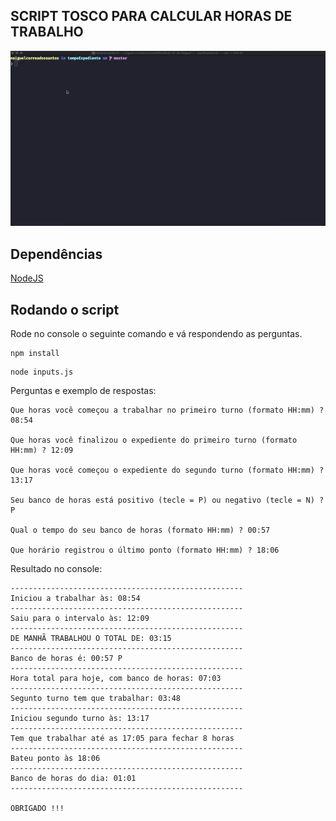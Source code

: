 ## SCRIPT TOSCO PARA CALCULAR HORAS DE TRABALHO

![](gifs/calc-horas-trabalho-GIF.gif)

## Dependências

[NodeJS](https://nodejs.org/en/download/)

## Rodando o script

Rode no console o seguinte comando e vá respondendo as perguntas.

```
npm install
```

```
node inputs.js
```

Perguntas e exemplo de respostas:

```
Que horas você começou a trabalhar no primeiro turno (formato HH:mm) ? 08:54

Que horas você finalizou o expediente do primeiro turno (formato HH:mm) ? 12:09

Que horas você começou o expediente do segundo turno (formato HH:mm) ? 13:17

Seu banco de horas está positivo (tecle = P) ou negativo (tecle = N) ? P

Qual o tempo do seu banco de horas (formato HH:mm) ? 00:57

Que horário registrou o último ponto (formato HH:mm) ? 18:06
```

Resultado no console:

```
----------------------------------------------------
Iniciou a trabalhar às: 08:54
----------------------------------------------------
Saiu para o intervalo às: 12:09
----------------------------------------------------
DE MANHÃ TRABALHOU O TOTAL DE: 03:15
----------------------------------------------------
Banco de horas é: 00:57 P
----------------------------------------------------
Hora total para hoje, com banco de horas: 07:03
----------------------------------------------------
Segunto turno tem que trabalhar: 03:48
----------------------------------------------------
Iniciou segundo turno às: 13:17
----------------------------------------------------
Tem que trabalhar até as 17:05 para fechar 8 horas
----------------------------------------------------
Bateu ponto às 18:06
----------------------------------------------------
Banco de horas do dia: 01:01
----------------------------------------------------

OBRIGADO !!!
```
